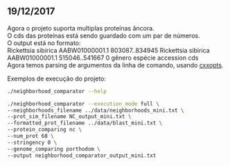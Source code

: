 ## 19/12/2017

Agora o projeto suporta multiplas proteínas âncora.  
O cds das proteínas está sendo guardado com um par de números.  
O output está no formato:  
    Rickettsia sibirica AABW01000001.1 803087..834945 Rickettsia sibirica AABW01000001.1 515046..541667 0
    gênero     espécie  accession           cds  
Agora temos parsing de argumentos da linha de comando, usando [cxxopts](https://github.com/jarro2783/cxxopts).

Exemplos de execução do projeto:  

```bash
./neighborhood_comparator --help
```

```bash
./neighborhood_comparator --execution_mode full \
--neighborhoods_filename ../data/neighborhoods_mini.txt \
--prot_sim_filename NC_output_mini.txt \
--formatted_prot_filename ../data/blast_mini.txt \
--protein_comparing nc \
--num_prot 68 \
--stringency 0 \
--genome_comparing porthodom \
--output neighborhood_comparator_output_mini.txt
```
    
    
